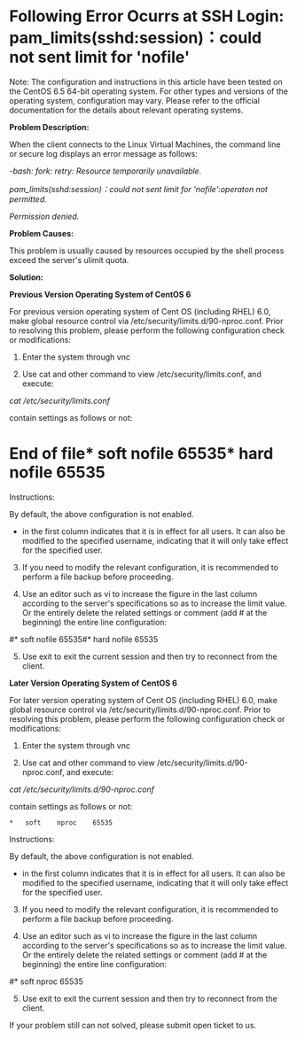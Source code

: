 # Following Error Ocurrs at SSH Login: pam_limits(sshd:session)：could not sent limit for 'nofile'



Note: The configuration and instructions in this article have been tested on the CentOS 6.5 64-bit operating system. For other types and versions of the operating system, configuration may vary. Please refer to the official documentation for the details about relevant operating systems.



**Problem Description:**

When the client connects to the Linux Virtual Machines, the command line or secure log displays an error message as follows:

*-bash: fork: retry: Resource temporarily unavailable.*

*pam_limits(sshd:session)：could not sent limit for 'nofile':operaton not permitted.*

*Permission denied.*



**Problem Causes:**

This problem is usually caused by resources occupied by the shell process exceed the server's ulimit quota.



**Solution:**

**Previous Version Operating System of CentOS 6**

For previous version operating system of Cent OS (including RHEL) 6.0, make global resource control via /etc/security/limits.d/90-nproc.conf. Prior to resolving this problem, please perform the following configuration check or modifications:

1. Enter the system through vnc

2. Use cat and other command to view /etc/security/limits.conf, and execute:

*cat /etc/security/limits.conf*

contain settings as follows or not:


 # End of file* soft nofile 65535* hard nofile 65535

Instructions:

By default, the above configuration is not enabled.

* in the first column indicates that it is in effect for all users. It can also be modified to the specified username, indicating that it will only take effect for the specified user.



3. If you need to modify the relevant configuration, it is recommended to perform a file backup before proceeding.

4. Use an editor such as vi to increase the figure in the last column according to the server's specifications so as to increase the limit value. Or the entirely delete the related settings or comment (add # at the beginning) the entire line configuration:


 #* soft nofile 65535#* hard nofile 65535

5. Use exit to exit the current session and then try to reconnect from the client.



**Later Version Operating System of CentOS 6**

For later version operating system of Cent OS (including RHEL) 6.0, make global resource control via /etc/security/limits.d/90-nproc.conf. Prior to resolving this problem, please perform the following configuration check or modifications:

1. Enter the system through vnc

2. Use cat and other command to view /etc/security/limits.d/90-nproc.conf, and execute:


*cat /etc/security/limits.d/90-nproc.conf*

contain settings as follows or not:


    *   soft    nproc    65535

Instructions:

By default, the above configuration is not enabled.

* in the first column indicates that it is in effect for all users. It can also be modified to the specified username, indicating that it will only take effect for the specified user.





3. If you need to modify the relevant configuration, it is recommended to perform a file backup before proceeding.

4. Use an editor such as vi to increase the figure in the last column according to the server's specifications so as to increase the limit value. Or the entirely delete the related settings or comment (add # at the beginning) the entire line configuration:


 #*  soft    nproc    65535

5. Use exit to exit the current session and then try to reconnect from the client.



If your problem still can not solved, please submit open ticket to us.

